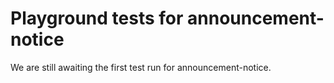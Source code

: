 # Playground tests for announcement-notice
We are still awaiting the first test run for announcement-notice.
